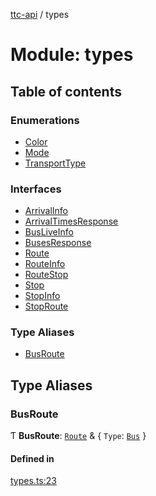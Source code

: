 [ttc-api](../README.md) / types

# Module: types

## Table of contents

### Enumerations

- [Color](../enums/types.Color.md)
- [Mode](../enums/types.Mode.md)
- [TransportType](../enums/types.TransportType.md)

### Interfaces

- [ArrivalInfo](../interfaces/types.ArrivalInfo.md)
- [ArrivalTimesResponse](../interfaces/types.ArrivalTimesResponse.md)
- [BusLiveInfo](../interfaces/types.BusLiveInfo.md)
- [BusesResponse](../interfaces/types.BusesResponse.md)
- [Route](../interfaces/types.Route.md)
- [RouteInfo](../interfaces/types.RouteInfo.md)
- [RouteStop](../interfaces/types.RouteStop.md)
- [Stop](../interfaces/types.Stop.md)
- [StopInfo](../interfaces/types.StopInfo.md)
- [StopRoute](../interfaces/types.StopRoute.md)

### Type Aliases

- [BusRoute](types.md#busroute)

## Type Aliases

### BusRoute

Ƭ **BusRoute**: [`Route`](../interfaces/types.Route.md) & { `Type`: [`Bus`](../enums/types.TransportType.md#bus)  }

#### Defined in

[types.ts:23](https://github.com/sunneydev/ttc-api/blob/9d52e68/src/types.ts#L23)
